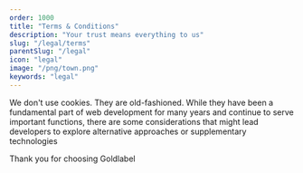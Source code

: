```yaml
---
order: 1000
title: "Terms & Conditions"
description: "Your trust means everything to us"
slug: "/legal/terms"
parentSlug: "/legal"
icon: "legal"
image: "/png/town.png"
keywords: "legal"
---
```

We don't use cookies. They are old-fashioned. While they have been a fundamental part of web development for many years and continue to serve important functions, there are some considerations that might lead developers to explore alternative approaches or supplementary technologies

Thank you for choosing Goldlabel